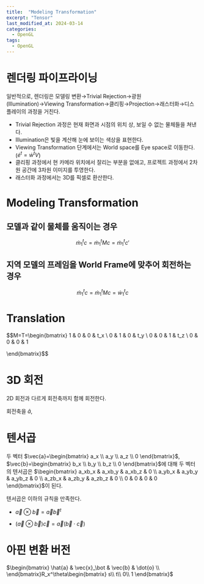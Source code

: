 ```yaml
---
title:  "Modeling Transformation"
excerpt: "Tensor"
last_modified_at: 2024-03-14
categories:
  - OpenGL
tags:
  - OpenGL
---
```

# 렌더링 파이프라이닝
일반적으로, 렌더링은 모델링 변환→Trivial Rejection→광원(Illumination)→Viewing Transformation→클리핑→Projection→래스터화→디스플레이의 과정을 거친다.

* Trivial Rejection 과정은 현재 화면과 시점의 위치 상, 보일 수 없는 물체들을 쳐낸다.
* Illumination은 빛을 계산해 눈에 보이는 색상을 표현한다.
* Viewing Transformation 단계에서는 World space를 Eye space로 이동한다. ($\dot{e}^t=\dot{w}^tV$)
* 클리핑 과정에서 현 카메라 위치에서 잘리는 부분을 없애고, 프로젝트 과정에서 2차원 공간에 3차원 이미지를 투영한다.
* 래스터화 과정에서는 3D를 픽셀로 환산한다.

# Modeling Transformation
## 모델과 같이 물체를 움직이는 경우

$$\dot{m}_1^tc=\dot{m}_1^tMc=\dot{m}_1^tc'$$

## 지역 모델의 프레임을 World Frame에 맞추어 회전하는 경우
$$\dot{m}_1^tc=\dot{m}_1^tMc=\dot{w}_1^tc$$
# Translation
$$M=T=\begin{bmatrix}
1 & 0 & 0 & t_x \\
0 & 1 & 0 & t_y \\
0 & 0 & 1 & t_z \\
0 & 0 & 0 & 1

\end{bmatrix}$$
# 3D 회전
2D 회전과 다르게 회전축까지 함께 회전한다.

회전축을 $\hat{a}$, 
# 텐서곱
두 벡터 $\vec{a}=\begin{bmatrix}
a_x \\
a_y \\
a_z \\
0 
\end{bmatrix}$, $\vec{b}=\begin{bmatrix}
b_x \\
b_y \\
b_z \\
0 
\end{bmatrix}$에 대해 두 벡터의 텐서곱은 $\begin{bmatrix}
a_xb_x & a_xb_y & a_xb_z & 0 \\
a_yb_x & a_yb_y & a_yb_z & 0 \\
a_zb_x & a_zb_y & a_zb_z & 0 \\
0 & 0 & 0 & 0
\end{bmatrix}$이 된다.

텐서곱은 이하의 규칙을 만족한다.
* $\vec{a}\otimes\vec{b}=\vec{a}\vec{b}^t$

* $(\vec{a}\otimes\vec{b})\vec{c}=\vec{a}(\vec{b}\cdot\vec{c})$
# 아핀 변환 버전
$\begin{bmatrix}
\hat{a} & \vec{x}_\bot & \vec{b} & \dot{o} \\
\end{bmatrix}R_x^\theta\begin{bmatrix}
s\\
t\\
0\\
1
\end{bmatrix}$